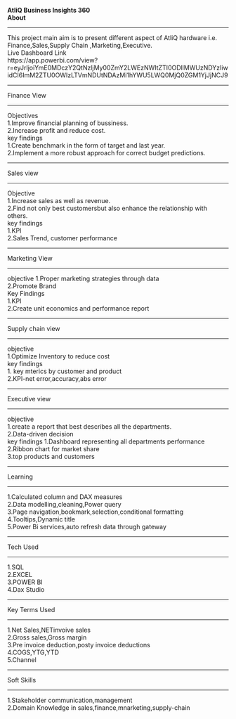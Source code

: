 **AtliQ Business Insights 360**
<br>
**About** 
<hr>
This project main aim is to present different aspect of AtliQ hardware i.e. Finance,Sales,Supply Chain ,Marketing,Executive.
<br>
Live Dashboard Link
<br>
https://app.powerbi.com/view?r=eyJrIjoiYmE0MDczY2QtNzljMy00ZmY2LWEzNWItZTI0ODllMWUzNDYzIiwidCI6ImM2ZTU0OWIzLTVmNDUtNDAzMi1hYWU5LWQ0MjQ0ZGM1YjJjNCJ9

<hr>
Finance View
<hr>
Objectives
<br>
1.Improve financial planning of bussiness.
<br>
2.Increase profit and reduce cost.
<br>
key findings
<br>
1.Create benchmark in the form of target and last year.
<br>
2.Implement a more robust approach for correct budget predictions.
<hr>
Sales view
<hr>
Objective
<br>
1.Increase sales as well as revenue.
<br>
2.Find not only best customersbut also enhance the relationship with others.
<br>
key findings
<br>
1.KPI
<br>
2.Sales Trend, customer performance
<hr>
Marketing View
<hr>
objective
1.Proper marketing strategies through data
<br>
2.Promote Brand
<br>
Key Findings
<br>
1.KPI
<BR>
2.Create unit economics and performance report
<hr>
Supply chain view 
<hr>
objective
<br>
1.Optimize Inventory to reduce cost
<br>
key findings 
<br>
1. key mterics by customer and product
<br>
2.KPI-net error,accuracy,abs error
<hr>
Executive view
<hr>
objective
<br>
1.create a report that best describes all the departments.
<br>
2.Data-driven decision
<br>
key findings
1.Dashboard representing all departments performance
<br>
2.Ribbon chart for market share
<br>
3.top products and customers
<hr>
Learning
<hr>
1.Calculated column and DAX measures
<br>
2.Data modelling,cleaning,Power query
<br>
3.Page navigation,bookmark,selection,conditional formatting
<br>
4.Tooltips,Dynamic title 
<br>
5.Power Bi services,auto refresh data through gateway
<hr>
Tech Used
<hr>
1.SQL
<br>
2.EXCEL
<br>
3.POWER BI
<br>
4.Dax Studio
<hr>
Key Terms Used
<hr>
1.Net Sales,NETinvoive sales
<BR>
2.Gross sales,Gross margin 
<br>
3.Pre invoice deduction,posty invoice deductions
<br>
4.COGS,YTG,YTD
<BR>
5.Channel
<hr>
Soft Skills
<hr>
1.Stakeholder communication,management
<br>
2.Domain Knowledge in sales,finance,mnarketing,supply-chain











